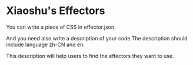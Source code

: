 # Xiaoshu's Effectors

You can write a piece of CSS in effector.json. 

And you need also write a description of your code.The description should include language zh-CN and en.

This description will help users to find the effectors they want to use.
